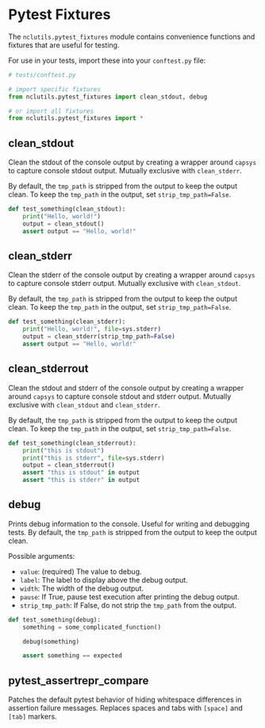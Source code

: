 # Pytest Fixtures

The `nclutils.pytest_fixtures` module contains convenience functions and fixtures that are useful for testing.

For use in your tests, import these into your `conftest.py` file:

```python
# tests/conftest.py

# import specific fixtures
from nclutils.pytest_fixtures import clean_stdout, debug

# or import all fixtures
from nclutils.pytest_fixtures import *
```

## clean_stdout

Clean the stdout of the console output by creating a wrapper around `capsys` to capture console stdout output. Mutually exclusive with `clean_stderr`.

By default, the `tmp_path` is stripped from the output to keep the output clean. To keep the `tmp_path` in the output, set `strip_tmp_path=False`.

```python
def test_something(clean_stdout):
    print("Hello, world!")
    output = clean_stdout()
    assert output == "Hello, world!"
```

## clean_stderr

Clean the stderr of the console output by creating a wrapper around `capsys` to capture console stderr output. Mutually exclusive with `clean_stdout`.

By default, the `tmp_path` is stripped from the output to keep the output clean. To keep the `tmp_path` in the output, set `strip_tmp_path=False`.

```python
def test_something(clean_stderr):
    print("Hello, world!", file=sys.stderr)
    output = clean_stderr(strip_tmp_path=False)
    assert output == "Hello, world!"
```

## clean_stderrout

Clean the stdout and stderr of the console output by creating a wrapper around `capsys` to capture console stdout and stderr output. Mutually exclusive with `clean_stdout` and `clean_stderr`.

By default, the `tmp_path` is stripped from the output to keep the output clean. To keep the `tmp_path` in the output, set `strip_tmp_path=False`.

```python
def test_something(clean_stderrout):
    print("this is stdout")
    print("this is stderr", file=sys.stderr)
    output = clean_stderrout()
    assert "this is stdout" in output
    assert "this is stderr" in output
```

## debug

Prints debug information to the console. Useful for writing and debugging tests. By default, the `tmp_path` is stripped from the output to keep the output clean.

Possible arguments:

-   `value`: (required) The value to debug.
-   `label`: The label to display above the debug output.
-   `width`: The width of the debug output.
-   `pause`: If True, pause test execution after printing the debug output.
-   `strip_tmp_path`: If False, do not strip the `tmp_path` from the output.

```python
def test_something(debug):
    something = some_complicated_function()

    debug(something)

    assert something == expected
```

## pytest_assertrepr_compare

Patches the default pytest behavior of hiding whitespace differences in assertion failure messages. Replaces spaces and tabs with `[space]` and `[tab]` markers.
